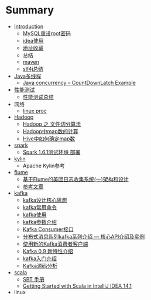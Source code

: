 # Summary

* [Introduction](README.md)
   * [MySQL重设root密码](mysqlzhong_she_root_mi_ma.md)
   * [idea使用](ideashi_yong.md)
   * [地址收藏](di_zhi_shou_cang.md)
   * 总结
   * [maven](mven.md)
   * [slf4j总结](slf4jzong_jie.md)
* [Java多线程](javaduo_xian_cheng.md)
   * [Java concurrency – CountDownLatch Example](java_concurrency__countdownlatch_example.md)
* [性能测试](xing_neng_ce_shi.md)
   * [性能测试总结](xing_neng_ce_shi_zong_jie.md)
* 网络
   * [linux proc](linux_proc.md)
* [Hadoop](hadoop.md)
   * [Hadoop 之 文件切分算法](hadoop_zhi_wen_jian_qie_fen_suan_fa.md)
   * [Hadoop中map数的计算](hadoopzhong_map_shu_de_ji_suan.md)
   * [Hive中如何确定map数](hivezhong_ru_he_que_ding_map_shu.md)
* [spark](spark.md)
   * [Spark 1.6.1测试环境 部署](spark_161ce_shi_huan_jing_bu_shu.md)
* [kylin](kylin.md)
   * Apache Kylin参考
* [flume](flume.md)
   * [基于Flume的美团日志收集系统(一)架构和设计](ji_yuflume_de_mei_tuan_ri_zhi_shou_ji_xi_7edf28_4e.md)
   * [参考文章](can_kao_wen_zhang.md)
* [kafka](kafka.md)
   * [kafka设计核心思想](kafkashe_ji_he_xin_si_xiang.md)
   * [kafka常用命令](kafkachang_yong_ming_ling.md)
   * [kafka使用](kafkashi_yong.md)
   * [kafka参数介绍](kafkacan_shu_jie_shao.md)
   * [Kafka Consumer接口](kafka_consumerjie_kou.md)
   * [分布式消息队列kafka系列介绍 — 核心API介绍及实例](fen_bu_shi_xiao_xi_dui_lie_kafka_xi_lie_jie_shao__.md)
   * [使用新的Kafka消费者客户端](shi_yong_xin_de_kafka_xiao_fei_zhe_ke_hu_duan.md)
   * [Kafka 0.9 新特性介绍](kafka_09_xin_te_xing_jie_shao.md)
   * [kafka入门介绍](kafkaru_men_jie_shao.md)
   * [Kafka源码分析](kafkayuan_ma_fen_xi.md)
* [scala](scala.md)
   * [SBT 手册](sbt_shou_ce.md)
   * [Getting Started with Scala in IntelliJ IDEA 14.1](getting_started_with_scala_in_intellij_idea_141.md)
* linux

